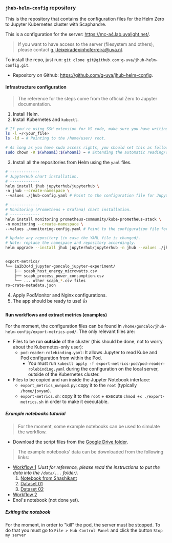 ###  `jhub-helm-config` repository
This is the repository that contains the configuration files for the Helm Zero to Jupyter Kubernetes cluster with Scaphandre.

This is a configuration for the server: https://mc-a4.lab.uvalight.net/.
> If you want to have access to the server (filesystem and others), please contact g.j.teixeiradepinhoferreira@uva.nl.

To install the repo, just run: `git clone git@github.com:g-uva/jhub-helm-config.git`.
- Repository on Github: https://github.com/g-uva/jhub-helm-config.


#### Infrastructure configuration
> The reference for the steps come from the official Zero to Jupyter documentation.
1. Install Helm.
2. Install Kubernetes and `kubectl`.
```sh
# If you're using SSH extension for VS code, make sure you have writing permissions:
ls -l ~/<your_file>
ls -ld ~ # Pointing to the /home/user/ root.

# As long as you have sudo access rights, you should set this as follows:
sudo chown -R $(whoami):$(whoami) ~ # Extending the automatic reading/writing access rights to the home folder.
```
3. Install all the repositories from Helm using the `yaml` files.
```sh
# -------------
# JupyterHub chart installation.
# -------------
helm install jhub jupyterhub/jupyterhub \
-n jhub --create-namespace \
--values ./jhub-config.yaml # Point to the configuration file for JupyterHub.

# -------------
# Monitoring (Prometheus + Grafana) chart installation.
# -------------
helm install monitoring prometheus-community/kube-prometheus-stack \
-n monitoring --create-namespace \
--values ./monitoring-config.yaml # Point to the configuration file for Monitoring.

# Update any repository (in case the YAML file is changed).
# Note: replace the namespace and repository accordingly.
helm upgrade --install jhub jupyterhub/jupyterhub -n jhub --values ./jhub-config.yaml


export-metrics/
└── 1a2b3c4d_jupyter-goncalo_jupyter-experiment/
    ├── scaph_host_energy_microwatts.csv
    ├── scaph_process_power_consumption.csv
    └── ... other scaph_*.csv files
ro-crate-metadata.json
```

4. Apply PodMonitor and Nginx configurations.
5. The app should be ready to use! 👍


#### Run workflows and extract metrics (examples)
For the moment, the configuration files can be found in `/home/goncalo/jhub-helm-config/export-metrics-pod/`.
The only relevant files are:
- Files to be run **outside** of the cluster (this should be done, not to worry about the Kubernetes-only user):
     - `pod-reader-rolebinding.yaml`: It allows Jupyter to read Kube and Pod configuration from within the Pod.
          - You must run `kubectl apply -f export-metrics-pod/pod-reader-rolebinding.yaml` during the configuration on the local server, outside of the Kubernetes cluster.
- Files to be copied and ran inside the Jupyter Notebook interface:
     - `export_metrics_ownpod.py`: copy it to the `root` (typically `/home/jovyan`).
     - `export-metrics.sh`: copy it to the `root` + execute `chmod +x ./export-metrics.sh` in order to make it executable.

##### Example notebooks tutorial
> For the moment, some example notebooks can be used to simulate the workflow.
- Download the script files from the [Google Drive folder](https://drive.google.com/drive/folders/1NuyVLMKWd6GW7lNOmeb9H2g25PlrpqXT?usp=drive_link).
> The example notebooks' data can be downloaded from the following links:
- [Workflow 1](https://github.com/shashikantilager/data-center-characterization) *(Just for reference, please read the instructions to put the data into the `/data/...` folder).*
    1. [Notebook from Shashikant](https://drive.google.com/file/d/1FUi9xw3Y0VuzUhbqicEM2HnDONcNtgwB/view?usp=drive_link)
    2. [Dataset 01](https://drive.google.com/file/d/1cW7jggF2-TmPBrQEpJDtx0vOYs5Me8Cg/view?usp=drive_link)
    3. [Dataset 02](https://drive.google.com/file/d/1svqM1wrkxtCk9nZ90aJEvXGlBnNr8kRN/view?usp=drive_link) 
- [Workflow 2](https://github.com/atlarge-research/2024-icpads-hpc-workload-characterization)
- Enol's notebook (not done yet).

##### Exiting the notebook
For the moment, in order to "kill" the pod, the server must be stopped. To do that you must go to `File > Hub Control Panel` and click the button `Stop my server`